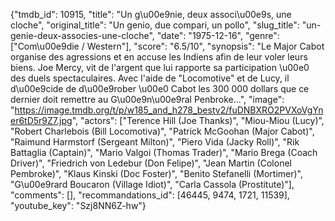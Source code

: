 {"tmdb_id": 10915, "title": "Un g\u00e9nie, deux associ\u00e9s, une cloche", "original_title": "Un genio, due compari, un pollo", "slug_title": "un-genie-deux-associes-une-cloche", "date": "1975-12-16", "genre": ["Com\u00e9die / Western"], "score": "6.5/10", "synopsis": "Le Major Cabot organise des agressions et en accuse les Indiens afin de leur voler leurs biens. Joe Mercy, vit de l'argent que lui rapporte sa participation \u00e0 des duels spectaculaires. Avec l'aide de \"Locomotive\" et de Lucy, il d\u00e9cide de d\u00e9rober \u00e0 Cabot les 300 000 dollars que ce dernier doit remettre au G\u00e9n\u00e9ral Penbroke...", "image": "https://image.tmdb.org/t/p/w185_and_h278_bestv2/fuDNBXRO2PVXoVgYner6tD5r9Z7.jpg", "actors": ["Terence Hill (Joe Thanks)", "Miou-Miou (Lucy)", "Robert Charlebois (Bill Locomotiva)", "Patrick McGoohan (Major Cabot)", "Raimund Harmstorf (Sergeant Milton)", "Piero Vida (Jacky Roll)", "Rik Battaglia (Captain)", "Mario Valgoi (Thomas Trader)", "Mario Brega (Coach Driver)", "Friedrich von Ledebur (Don Felipe)", "Jean Martin (Colonel Pembroke)", "Klaus Kinski (Doc Foster)", "Benito Stefanelli (Mortimer)", "G\u00e9rard Boucaron (Village Idiot)", "Carla Cassola (Prostitute)"], "comments": [], "recommandations_id": [46445, 9474, 1721, 11539], "youtube_key": "Szj8NN6Z-hw"}
